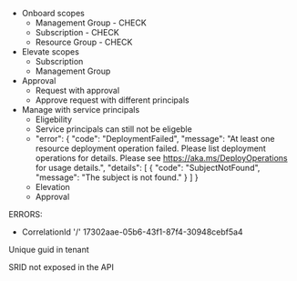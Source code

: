 - Onboard scopes
    - Management Group - CHECK
    - Subscription - CHECK
    - Resource Group - CHECK
- Elevate scopes
    - Subscription
    - Management Group
- Approval
    - Request with approval
    - Approve request with different principals
- Manage with service principals
    - Eligebility
     - Service principals can still not be eligeble
     -  "error": {
          "code": "DeploymentFailed",
          "message": "At least one resource deployment operation failed. Please list deployment operations for details. Please see https://aka.ms/DeployOperations for usage details.",
          "details": [
            {
              "code": "SubjectNotFound",
              "message": "The subject is not found."
            }
          ]
        }
    - Elevation
    - Approval

ERRORS:
- CorrelationId '/' 17302aae-05b6-43f1-87f4-30948cebf5a4


Unique guid in tenant 

SRID not exposed in the API